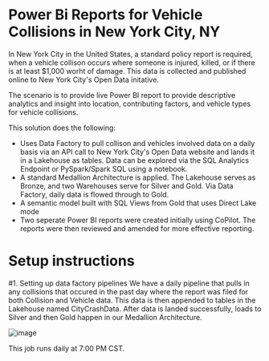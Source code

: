 # Power Bi Reports for Vehicle Collisions in New York City, NY
In New York City in the United States, a standard policy report is required, when a vehicle collison occurs where someone is injured, killed, or if there is at least $1,000 worht of damage. This data is collected and published online to New York City's Open Data initative. 

The scenario is to provide live Power BI report to provide descriptive analytics and insight into location, contributing factors, and vehicle types for vehicle collisions. 

This solution does the following:
- Uses Data Factory to pull collison and vehicles involved data on a daily basis via an API call to New York City's Open Data website and lands it in a Lakehouse as tables. Data can be explored via the SQL Analytics Endpoint or PySpark/Spark SQL using a notebook.
- A standard Medallion Architecture is applied. The Lakehouse serves as Bronze, and two Warehouses serve for Silver and Gold. Via Data Factory, daily data is flowed through to Gold.
- A semantic model built with SQL Views from Gold that uses Direct Lake mode
- Two seperate Power BI reports were created initially using CoPilot. The reports were then reviewed and amended for more effective reporting.

# Setup instructions

#1. Setting up data factory pipelines 
We have a daily pipeline that pulls in any collisions that occured in the past day where the report was filed for both Collision and Vehicle data. This data is then appended to tables in the Lakehouse named CityCrashData. After data is landed successfully, loads to Silver and then Gold happen in our Medallion Architecture. 

![image](https://github.com/cameron-thorne/mshackathon_nyc_collision/assets/13606996/5063795f-7f46-45a3-bb15-c3f4a76db940)

This job runs daily at 7:00 PM CST. 
